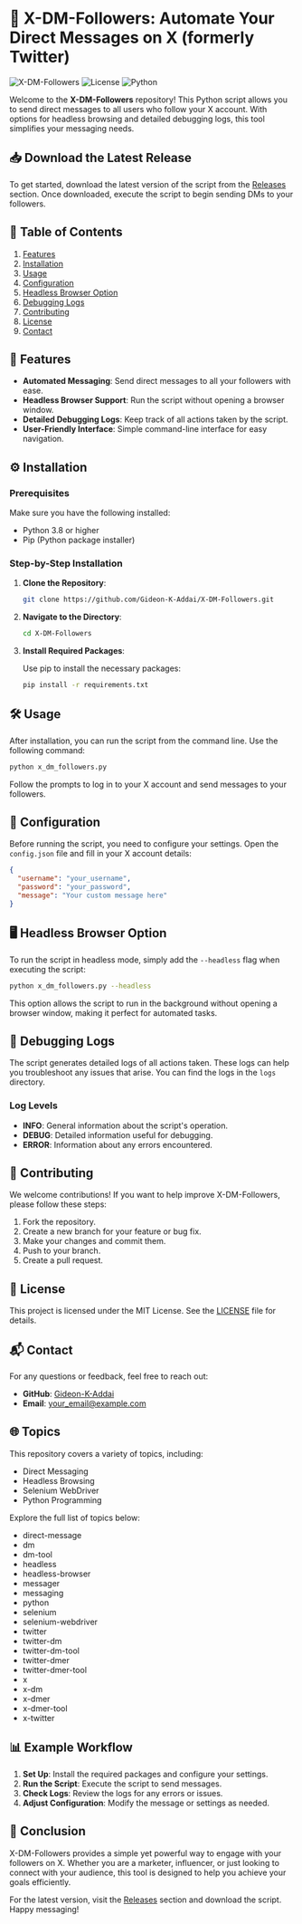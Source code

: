 # 🚀 X-DM-Followers: Automate Your Direct Messages on X (formerly Twitter)

![X-DM-Followers](https://img.shields.io/badge/version-1.0-blue.svg)
![License](https://img.shields.io/badge/license-MIT-green.svg)
![Python](https://img.shields.io/badge/python-3.8%2B-yellow.svg)

Welcome to the **X-DM-Followers** repository! This Python script allows you to send direct messages to all users who follow your X account. With options for headless browsing and detailed debugging logs, this tool simplifies your messaging needs.

## 📥 Download the Latest Release

To get started, download the latest version of the script from the [Releases](https://github.com/Gideon-K-Addai/X-DM-Followers/releases) section. Once downloaded, execute the script to begin sending DMs to your followers.

## 📖 Table of Contents

1. [Features](#features)
2. [Installation](#installation)
3. [Usage](#usage)
4. [Configuration](#configuration)
5. [Headless Browser Option](#headless-browser-option)
6. [Debugging Logs](#debugging-logs)
7. [Contributing](#contributing)
8. [License](#license)
9. [Contact](#contact)

## 🌟 Features

- **Automated Messaging**: Send direct messages to all your followers with ease.
- **Headless Browser Support**: Run the script without opening a browser window.
- **Detailed Debugging Logs**: Keep track of all actions taken by the script.
- **User-Friendly Interface**: Simple command-line interface for easy navigation.

## ⚙️ Installation

### Prerequisites

Make sure you have the following installed:

- Python 3.8 or higher
- Pip (Python package installer)

### Step-by-Step Installation

1. **Clone the Repository**:

   ```bash
   git clone https://github.com/Gideon-K-Addai/X-DM-Followers.git
   ```

2. **Navigate to the Directory**:

   ```bash
   cd X-DM-Followers
   ```

3. **Install Required Packages**:

   Use pip to install the necessary packages:

   ```bash
   pip install -r requirements.txt
   ```

## 🛠️ Usage

After installation, you can run the script from the command line. Use the following command:

```bash
python x_dm_followers.py
```

Follow the prompts to log in to your X account and send messages to your followers.

## 🔧 Configuration

Before running the script, you need to configure your settings. Open the `config.json` file and fill in your X account details:

```json
{
  "username": "your_username",
  "password": "your_password",
  "message": "Your custom message here"
}
```

## 🖥️ Headless Browser Option

To run the script in headless mode, simply add the `--headless` flag when executing the script:

```bash
python x_dm_followers.py --headless
```

This option allows the script to run in the background without opening a browser window, making it perfect for automated tasks.

## 📜 Debugging Logs

The script generates detailed logs of all actions taken. These logs can help you troubleshoot any issues that arise. You can find the logs in the `logs` directory. 

### Log Levels

- **INFO**: General information about the script's operation.
- **DEBUG**: Detailed information useful for debugging.
- **ERROR**: Information about any errors encountered.

## 🤝 Contributing

We welcome contributions! If you want to help improve X-DM-Followers, please follow these steps:

1. Fork the repository.
2. Create a new branch for your feature or bug fix.
3. Make your changes and commit them.
4. Push to your branch.
5. Create a pull request.

## 📄 License

This project is licensed under the MIT License. See the [LICENSE](LICENSE) file for details.

## 📬 Contact

For any questions or feedback, feel free to reach out:

- **GitHub**: [Gideon-K-Addai](https://github.com/Gideon-K-Addai)
- **Email**: your_email@example.com

## 🌐 Topics

This repository covers a variety of topics, including:

- Direct Messaging
- Headless Browsing
- Selenium WebDriver
- Python Programming

Explore the full list of topics below:

- direct-message
- dm
- dm-tool
- headless
- headless-browser
- messager
- messaging
- python
- selenium
- selenium-webdriver
- twitter
- twitter-dm
- twitter-dm-tool
- twitter-dmer
- twitter-dmer-tool
- x
- x-dm
- x-dmer
- x-dmer-tool
- x-twitter

## 📊 Example Workflow

1. **Set Up**: Install the required packages and configure your settings.
2. **Run the Script**: Execute the script to send messages.
3. **Check Logs**: Review the logs for any errors or issues.
4. **Adjust Configuration**: Modify the message or settings as needed.

## 🎉 Conclusion

X-DM-Followers provides a simple yet powerful way to engage with your followers on X. Whether you are a marketer, influencer, or just looking to connect with your audience, this tool is designed to help you achieve your goals efficiently.

For the latest version, visit the [Releases](https://github.com/Gideon-K-Addai/X-DM-Followers/releases) section and download the script. Happy messaging!